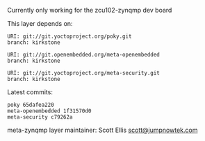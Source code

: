 Currently only working for the zcu102-zynqmp dev board

This layer depends on:

    URI: git://git.yoctoproject.org/poky.git
    branch: kirkstone

    URI: git://git.openembedded.org/meta-openembedded
    branch: kirkstone

    URI: git://git.yoctoproject.org/meta-security.git
    branch: kirkstone

Latest commits:

    poky 65dafea220
    meta-openembedded 1f31570d0
    meta-security c79262a

meta-zynqmp layer maintainer: Scott Ellis <scott@jumpnowtek.com>
